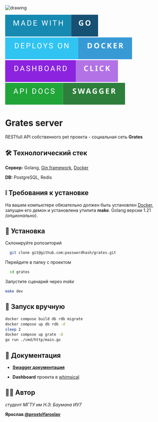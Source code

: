 <img src="./assets/logo_header.png" alt="drawing" width="700"/>


<!--<img src="./assets/DOCKER.webp" width="200" />-->
<a href="https://golang.com"><img src="./assets/made-with-go.svg" alt="drawing" /></a>
<a href="https://docker.com"><img src="./assets/deploys-on-docker.svg" alt="drawing" /></a>
<a href="https://whimsical.com/grates-project-HUPjJLnDj5TiGTHt15ZHzm"><img src="./assets/dashboard-click.svg" alt="drawing" /></a>
<a href="https://grates.mgtu.tech/docs/index.html"><img src="./assets/api-docs-swagger.svg" alt="drawing" /></a>

# Grates server

RESTfull API собственного pet проекта - социальная сеть **Grates**

## 🛠️ Технологический стек

**Сервер:** Golang, [Gin framework](https://github.com/gin-gonic/gin), [Docker](https://www.docker.com/)


**DB:** PostgreSQL, Redis


## ❕ Требования к установке

На вашем компьютере обязательно должен быть установлен [Docker](https://www.docker.com/), запущен его демон и установлена утилита **make**. Golang версии 1.21 *(опционально)*.


## 💾 Установка

Склонируйте ропозиторий

```bash
  git clone git@github.com:passwordhash/grates.git
```

Перейдите в папку с проектом

```bash
  cd grates
```

Запустите сценарий через _make_

```bash
make dev
```

## 🚀 Запуск вручную

```bash
docker compose build db rdb migrate
docker compose up db rdb -d
sleep 2
docker compose up grate -d
go run ./cmd/http/main.go
```

## 📄 Документация

- [**Swagger документация**](https://grates.mgtu.tech/docs/index.html)

- **Dashboard** проекта в [whimsical](https://whimsical.com/grates-project-HUPjJLnDj5TiGTHt15ZHzm)

## 🙋‍♂️ Автор

*студент МГТУ им Н.Э. Баумана ИУ7*

**Ярослав [@prostoYaroslav](http://t.me/prostoYaroslav)**

